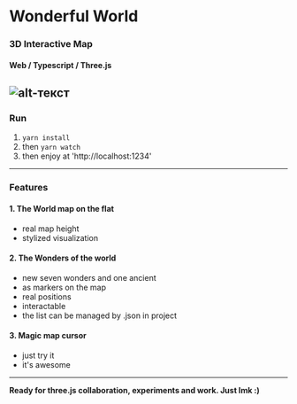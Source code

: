 # Wonderful World
### 3D Interactive Map
#### Web / Typescript / Three.js

![alt-текст](https://github.com/vladkrutenyuk/wonderful-world-threejs/blob/picture-preview/preview.png "Meow :)")
---
### Run
1. `yarn install`
2. then `yarn watch`
3. then enjoy at 'http://localhost:1234'
---
### Features
#### 1. The World map on the flat
- real map height
- stylized visualization
#### 2. The Wonders of the world
- new seven wonders and one ancient
- as markers on the map
- real positions
- interactable
- the list can be managed by .json in project
#### 3. Magic map cursor
- just try it
- it's awesome
---
**Ready for three.js collaboration, experiments and work. Just lmk :)**
